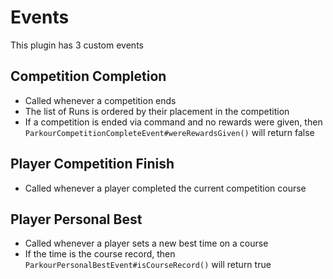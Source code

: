 # Events

This plugin has 3 custom events

## Competition Completion

* Called whenever a competition ends
* The list of Runs is ordered by their placement in the competition
* If a competition is ended via command and no rewards were given, then `ParkourCompetitionCompleteEvent#wereRewardsGiven()` will return false

## Player Competition Finish

* Called whenever a player completed the current competition course

## Player Personal Best

* Called whenever a player sets a new best time on a course
* If the time is the course record, then `ParkourPersonalBestEvent#isCourseRecord()` will return true
